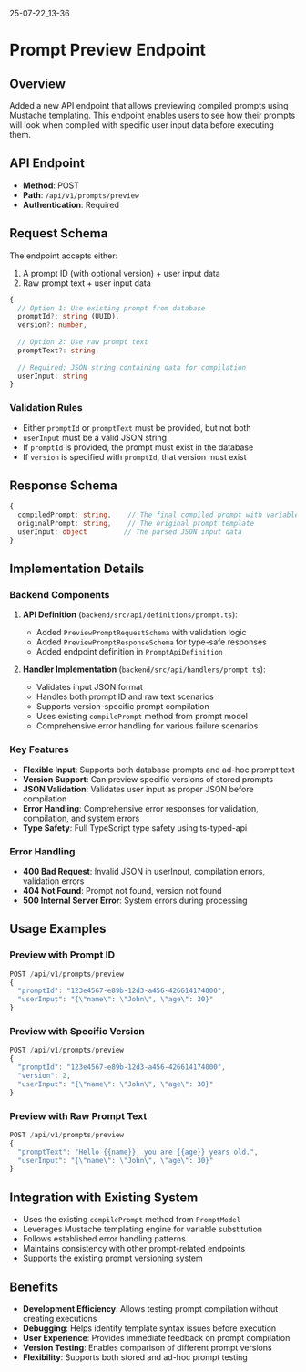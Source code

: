 25-07-22_13-36

# Prompt Preview Endpoint

## Overview
Added a new API endpoint that allows previewing compiled prompts using Mustache templating. This endpoint enables users to see how their prompts will look when compiled with specific user input data before executing them.

## API Endpoint
- **Method**: POST
- **Path**: `/api/v1/prompts/preview`
- **Authentication**: Required

## Request Schema
The endpoint accepts either:
1. A prompt ID (with optional version) + user input data
2. Raw prompt text + user input data

```typescript
{
  // Option 1: Use existing prompt from database
  promptId?: string (UUID),
  version?: number,
  
  // Option 2: Use raw prompt text
  promptText?: string,
  
  // Required: JSON string containing data for compilation
  userInput: string
}
```

### Validation Rules
- Either `promptId` or `promptText` must be provided, but not both
- `userInput` must be a valid JSON string
- If `promptId` is provided, the prompt must exist in the database
- If `version` is specified with `promptId`, that version must exist

## Response Schema
```typescript
{
  compiledPrompt: string,    // The final compiled prompt with variables replaced
  originalPrompt: string,    // The original prompt template
  userInput: object         // The parsed JSON input data
}
```

## Implementation Details

### Backend Components
1. **API Definition** (`backend/src/api/definitions/prompt.ts`):
   - Added `PreviewPromptRequestSchema` with validation logic
   - Added `PreviewPromptResponseSchema` for type-safe responses
   - Added endpoint definition in `PromptApiDefinition`

2. **Handler Implementation** (`backend/src/api/handlers/prompt.ts`):
   - Validates input JSON format
   - Handles both prompt ID and raw text scenarios
   - Supports version-specific prompt compilation
   - Uses existing `compilePrompt` method from prompt model
   - Comprehensive error handling for various failure scenarios

### Key Features
- **Flexible Input**: Supports both database prompts and ad-hoc prompt text
- **Version Support**: Can preview specific versions of stored prompts
- **JSON Validation**: Validates user input as proper JSON before compilation
- **Error Handling**: Comprehensive error responses for validation, compilation, and system errors
- **Type Safety**: Full TypeScript type safety using ts-typed-api

### Error Handling
- **400 Bad Request**: Invalid JSON in userInput, compilation errors, validation errors
- **404 Not Found**: Prompt not found, version not found
- **500 Internal Server Error**: System errors during processing

## Usage Examples

### Preview with Prompt ID
```javascript
POST /api/v1/prompts/preview
{
  "promptId": "123e4567-e89b-12d3-a456-426614174000",
  "userInput": "{\"name\": \"John\", \"age\": 30}"
}
```

### Preview with Specific Version
```javascript
POST /api/v1/prompts/preview
{
  "promptId": "123e4567-e89b-12d3-a456-426614174000",
  "version": 2,
  "userInput": "{\"name\": \"John\", \"age\": 30}"
}
```

### Preview with Raw Prompt Text
```javascript
POST /api/v1/prompts/preview
{
  "promptText": "Hello {{name}}, you are {{age}} years old.",
  "userInput": "{\"name\": \"John\", \"age\": 30}"
}
```

## Integration with Existing System
- Uses the existing `compilePrompt` method from `PromptModel`
- Leverages Mustache templating engine for variable substitution
- Follows established error handling patterns
- Maintains consistency with other prompt-related endpoints
- Supports the existing prompt versioning system

## Benefits
- **Development Efficiency**: Allows testing prompt compilation without creating executions
- **Debugging**: Helps identify template syntax issues before execution
- **User Experience**: Provides immediate feedback on prompt compilation
- **Version Testing**: Enables comparison of different prompt versions
- **Flexibility**: Supports both stored and ad-hoc prompt testing
